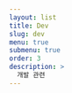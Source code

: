 ```yaml
---
layout: list
title: Dev
slug: dev
menu: true
submenu: true
order: 3
description: >
  개발 관련  
---
```


